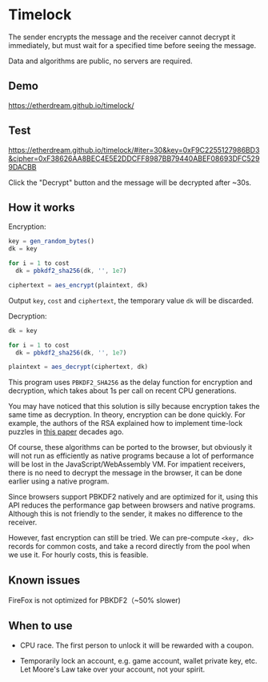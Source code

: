# Timelock

The sender encrypts the message and the receiver cannot decrypt it immediately, but must wait for a specified time before seeing the message.

Data and algorithms are public, no servers are required.

## Demo

https://etherdream.github.io/timelock/

## Test

https://etherdream.github.io/timelock/#iter=30&key=0xF9C2255127986BD3&cipher=0xF38626AA8BEC4E5E2DDCFF8987BB79440ABEF08693DFC5299DACBB

Click the "Decrypt" button and the message will be decrypted after ~30s.

## How it works

Encryption:

```javascript
key = gen_random_bytes()
dk = key

for i = 1 to cost
  dk = pbkdf2_sha256(dk, '', 1e7)

ciphertext = aes_encrypt(plaintext, dk)
```

Output `key`, `cost` and `ciphertext`, the temporary value `dk` will be discarded.

Decryption:

```javascript
dk = key

for i = 1 to cost
  dk = pbkdf2_sha256(dk, '', 1e7)

plaintext = aes_decrypt(ciphertext, dk)
```

This program uses `PBKDF2_SHA256` as the delay function for encryption and decryption, which takes about 1s per call on recent CPU generations.

You may have noticed that this solution is silly because encryption takes the same time as decryption. In theory, encryption can be done quickly. For example, the authors of the RSA explained how to implement time-lock puzzles in [this paper](https://people.csail.mit.edu/rivest/pubs/RSW96.pdf) decades ago.

Of course, these algorithms can be ported to the browser, but obviously it will not run as efficiently as native programs because a lot of performance will be lost in the JavaScript/WebAssembly VM. For impatient receivers, there is no need to decrypt the message in the browser, it can be done earlier using a native program.

Since browsers support PBKDF2 natively and are optimized for it, using this API reduces the performance gap between browsers and native programs. Although this is not friendly to the sender, it makes no difference to the receiver.

However, fast encryption can still be tried. We can pre-compute `<key, dk>` records for common costs, and take a record directly from the pool when we use it. For hourly costs, this is feasible.


## Known issues

FireFox is not optimized for PBKDF2（~50% slower)


## When to use

* CPU race. The first person to unlock it will be rewarded with a coupon.

* Temporarily lock an account, e.g. game account, wallet private key, etc. Let Moore's Law take over your account, not your spirit.
